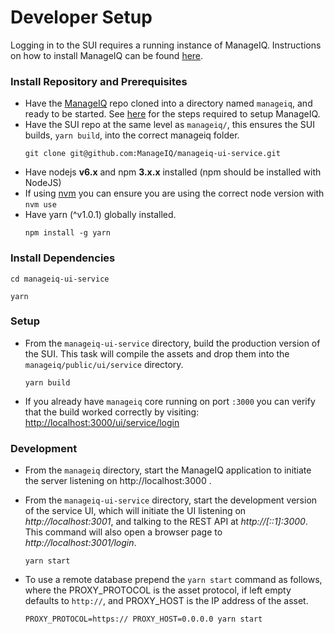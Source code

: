 # Developer Setup

Logging in to the SUI requires a running instance of ManageIQ. Instructions on how to install ManageIQ can be found
[here](https://github.com/ManageIQ/guides/blob/master/developer_setup.md).

### Install Repository and Prerequisites

- Have the [ManageIQ](http://github.com/ManageIQ/manageiq) repo cloned into a
  directory named `manageiq`, and ready to be started. See [here](https://github.com/ManageIQ/guides/blob/master/developer_setup.md)
  for the steps required to setup ManageIQ.
- Have the SUI repo at the same level as `manageiq/`, this ensures the SUI builds, `yarn build`, into the correct manageiq folder.
  ```
  git clone git@github.com:ManageIQ/manageiq-ui-service.git
  ```
- Have nodejs **v6.x** and npm **3.x.x** installed (npm should be installed with NodeJS)
- If using [nvm](https://github.com/creationix/nvm) you can ensure you are using the correct node version with `nvm use`
- Have yarn (^v1.0.1) globally installed.
  ```
  npm install -g yarn
  ```

### Install Dependencies

```
cd manageiq-ui-service
```
```
yarn
```

### Setup

- From the `manageiq-ui-service` directory, build the production version of
  the SUI. This task  will compile the assets and drop them into the `manageiq/public/ui/service` directory.
  ```
  yarn build
  ```
- If you already have `manageiq` core running on port `:3000` you can verify that the build worked correctly by visiting:
	[http://localhost:3000/ui/service/login](http://localhost:3000/ui/service/)

### Development

- From the `manageiq` directory, start the ManageIQ application to initiate the server listening on
  http://localhost:3000 .

- From the `manageiq-ui-service` directory, start the development version of
  the service UI, which will initiate the UI listening on _http://localhost:3001_, and talking to the REST API at
  _http://[::1]:3000_.  This command will also open a browser page to  _http://localhost:3001/login_.

  ```
  yarn start
  ```

- To use a remote database prepend the `yarn start` command as follows, where the PROXY_PROTOCOL is the asset protocol,
if left empty defaults to `http://`, and PROXY_HOST is the IP address of the asset.

    ```
    PROXY_PROTOCOL=https:// PROXY_HOST=0.0.0.0 yarn start
    ```
